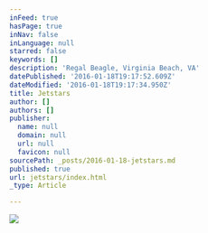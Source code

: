```yaml
---
inFeed: true
hasPage: true
inNav: false
inLanguage: null
starred: false
keywords: []
description: 'Regal Beagle, Virginia Beach, VA'
datePublished: '2016-01-18T19:17:52.609Z'
dateModified: '2016-01-18T19:17:34.950Z'
title: Jetstars
author: []
authors: []
publisher:
  name: null
  domain: null
  url: null
  favicon: null
sourcePath: _posts/2016-01-18-jetstars.md
published: true
url: jetstars/index.html
_type: Article

---
```

![](https://the-grid-user-content.s3-us-west-2.amazonaws.com/185337bd-d6c9-4109-b395-f6d3597d099a.jpg)